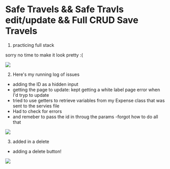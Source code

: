 # Safe Travels && Safe Travls edit/update && Full CRUD Save Travels

1. practicing full stack

sorry no time to make it look pretty :(

![](https://github.com/lisabroadhead/JAVA-coding-dojo/blob/main/springProjects/com.codingdojo.safeTravels/Screen%20Shot%202022-04-13%20at%2010.14.17%20PM.png)


2. Here's my running log of issues
  - adding the ID as a hidden input
  - getting the page to update: kept getting a white label page error when I'd tryp to update
  - tried to use getters to retrieve variables from my Expense class that was sent to the servies file
  - Had to check for errors
  - and remeber to pass the id in throug the params -forgot how to do all that

![](https://github.com/lisabroadhead/JAVA-coding-dojo/blob/main/springProjects/com.codingdojo.safeTravels/Screen%20Shot%202022-04-14%20at%208.16.56%20AM.png)

3. added in a delete
  - adding a delete button!
  
![](https://github.com/lisabroadhead/JAVA-coding-dojo/blob/main/springProjects/com.codingdojo.safeTravels/Screen%20Shot%202022-04-14%20at%208.16.56%20AM.png)
